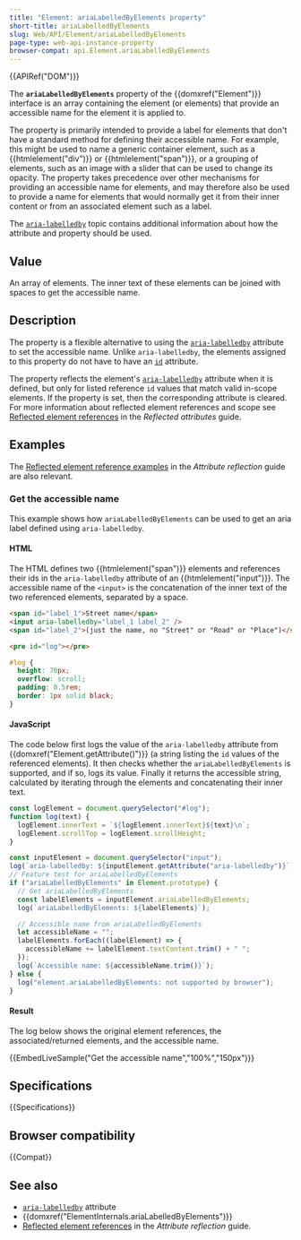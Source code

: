 ```yaml
---
title: "Element: ariaLabelledByElements property"
short-title: ariaLabelledByElements
slug: Web/API/Element/ariaLabelledByElements
page-type: web-api-instance-property
browser-compat: api.Element.ariaLabelledByElements
---
```


{{APIRef("DOM")}}

The **`ariaLabelledByElements`** property of the {{domxref("Element")}} interface is an array containing the element (or elements) that provide an accessible name for the element it is applied to.

The property is primarily intended to provide a label for elements that don't have a standard method for defining their accessible name.
For example, this might be used to name a generic container element, such as a {{htmlelement("div")}} or {{htmlelement("span")}}, or a grouping of elements, such as an image with a slider that can be used to change its opacity.
The property takes precedence over other mechanisms for providing an accessible name for elements, and may therefore also be used to provide a name for elements that would normally get it from their inner content or from an associated element such as a label.

The [`aria-labelledby`](/en-US/docs/Web/Accessibility/ARIA/Reference/Attributes/aria-labelledby) topic contains additional information about how the attribute and property should be used.

## Value

An array of elements.
The inner text of these elements can be joined with spaces to get the accessible name.

## Description

The property is a flexible alternative to using the [`aria-labelledby`](/en-US/docs/Web/Accessibility/ARIA/Reference/Attributes/aria-labelledby) attribute to set the accessible name.
Unlike `aria-labelledby`, the elements assigned to this property do not have to have an [`id`](/en-US/docs/Web/HTML/Global_attributes/id) attribute.

The property reflects the element's [`aria-labelledby`](/en-US/docs/Web/Accessibility/ARIA/Reference/Attributes/aria-labelledby) attribute when it is defined, but only for listed reference `id` values that match valid in-scope elements.
If the property is set, then the corresponding attribute is cleared.
For more information about reflected element references and scope see [Reflected element references](/en-US/docs/Web/API/Document_Object_Model/Reflected_attributes#reflected_element_references) in the _Reflected attributes_ guide.

## Examples

The [Reflected element reference examples](/en-US/docs/Web/API/Document_Object_Model/Reflected_attributes#setting_and_getting_reflected_element_references) in the _Attribute reflection_ guide are also relevant.

### Get the accessible name

This example shows how `ariaLabelledByElements` can be used to get an aria label defined using `aria-labelledby`.

#### HTML

The HTML defines two {{htmlelement("span")}} elements and references their ids in the `aria-labelledby` attribute of an {{htmlelement("input")}}.
The accessible name of the `<input>` is the concatenation of the inner text of the two referenced elements, separated by a space.

```html
<span id="label_1">Street name</span>
<input aria-labelledby="label_1 label_2" />
<span id="label_2">(just the name, no "Street" or "Road" or "Place")</span>
```

```html hidden
<pre id="log"></pre>
```

```css hidden
#log {
  height: 70px;
  overflow: scroll;
  padding: 0.5rem;
  border: 1px solid black;
}
```

#### JavaScript

The code below first logs the value of the `aria-labelledby` attribute from {{domxref("Element.getAttribute()")}} (a string listing the `id` values of the referenced elements).
It then checks whether the `ariaLabelledByElements` is supported, and if so, logs its value.
Finally it returns the accessible string, calculated by iterating through the elements and concatenating their inner text.

```js hidden
const logElement = document.querySelector("#log");
function log(text) {
  logElement.innerText = `${logElement.innerText}${text}\n`;
  logElement.scrollTop = logElement.scrollHeight;
}
```

```js
const inputElement = document.querySelector("input");
log(`aria-labelledby: ${inputElement.getAttribute("aria-labelledby")}`);
// Feature test for ariaLabelledByElements
if ("ariaLabelledByElements" in Element.prototype) {
  // Get ariaLabelledByElements
  const labelElements = inputElement.ariaLabelledByElements;
  log(`ariaLabelledByElements: ${labelElements}`);

  // Accessible name from ariaLabelledByElements
  let accessibleName = "";
  labelElements.forEach((labelElement) => {
    accessibleName += labelElement.textContent.trim() + " ";
  });
  log(`Accessible name: ${accessibleName.trim()}`);
} else {
  log("element.ariaLabelledByElements: not supported by browser");
}
```

#### Result

The log below shows the original element references, the associated/returned elements, and the accessible name.

{{EmbedLiveSample("Get the accessible name","100%","150px")}}

## Specifications

{{Specifications}}

## Browser compatibility

{{Compat}}

## See also

- [`aria-labelledby`](/en-US/docs/Web/Accessibility/ARIA/Reference/Attributes/aria-labelledby) attribute
- {{domxref("ElementInternals.ariaLabelledByElements")}}
- [Reflected element references](/en-US/docs/Web/API/Document_Object_Model/Reflected_attributes#reflected_element_references) in the _Attribute reflection_ guide.
